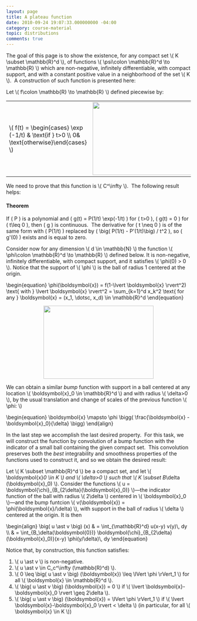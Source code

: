 ```yaml
---
layout: page
title: A plateau function
date: 2010-09-24 19:07:33.000000000 -04:00
category: course-material
topic: distributions
comments: true
---
```


The goal of this page is to show the existence, for any compact set <span>\\( K \subset \mathbb{R}^d \\)</span>, of functions <span>\\( \psi\colon \mathbb{R}^d \to \mathbb{R} \\)</span> which are non-negative, infinitely differentiable, with compact support, and with a constant positive value in a neighborhood of the set <span>\\( K \\)</span>.  A construction of such function is presented here:

Let <span>\\( f\colon \mathbb{R} \to \mathbb{R} \\)</span> defined piecewise by:

<table style="border-width:0;margin-left:auto; margin-right:auto;">
<tbody>
<tr>
<td style="vertical-align:middle;border-width:0;">\( f(t) = \begin{cases} \exp (-1/t) & \text{if } t>0 \\ 0&  \text{otherwise}\end{cases} \)</span></td>
<td style="border-width:0;"><a href="http://blancosilva.files.wordpress.com/2010/09/msp106919cacf0cih9fhe3f00002cc7h1746c29gf70.gif"><img class="aligncenter size-full wp-image-409" title="MSP106919cacf0cih9fhe3f00002cc7h1746c29gf70" src="https://blancosilva.files.wordpress.com/2010/09/msp106919cacf0cih9fhe3f00002cc7h1746c29gf70.gif?w=595" alt="" width="300" height="199" /></a></td>
</tr>
</tbody>
</table>

We need to prove that this function is <span>\\( C^\infty \\)</span>.  The following result helps:

<div class="well">
<h4>Theorem</h4>

If \( P \) is a polynomial and \( g(t) = P(1/t) \exp(-1/t) \) for \( t>0 \), \( g(t) = 0 \) for \( t\leq 0 \), then \( g \) is continuous.  The derivative for \( t \neq 0 \) is of the same form with \( P(1/t) \) replaced by \( \big( P(1/t) - P'(1/t)\big) / t^2 \), so \( g'(0) \) exists and is equal to zero.
</div>

Consider now for any dimension <span>\\( d \in \mathbb{N} \\)</span> the function <span>\\( \phi\colon \mathbb{R}^d \to \mathbb{R} \\)</span> defined below.  It is non-negative, infinitely differentiable, with compact support, and it satisfies <span>\\( \phi(0) > 0 \\)</span>. Notice that the support of <span>\\( \phi \\)</span> is the ball of radius 1 centered at the origin.

<div>
	\begin{equation}
	\phi(\boldsymbol{x}) = f(1-\lvert \boldsymbol{x} \rvert^2) \text{ with } \lvert \boldsymbol{x} \rvert^2 = \sum_{k=1}^d x_k^2 \text{ for any } \boldsymbol{x} = (x_1, \dotsc, x_d) \in \mathbb{R}^d
	\end{equation}
</div>

<p style="text-align:center;border-width:0;">
	<img src="https://blancosilva.files.wordpress.com/2010/09/msp115219cacg2fefhc1ec000005dgd99c5gc5icefd.gif?w=595" alt="" style="width:300;height:199" />
</p>

We can obtain a similar *bump* function with support in a ball centered at any location <span>\\( \boldsymbol{x}_0 \in \mathbb{R}^d \\)</span> and with radius <span>\\( \delta>0 \\)</span>, by the usual translation and change of scales of the previous function <span>\\( \phi: \\)</span>

<div>
	\begin{equation}
	\boldsymbol{x} \mapsto \phi \bigg( \frac{\boldsymbol{x} - \boldsymbol{x}_0}{\delta} \bigg)
	\end{align}
</div>

In the last step we accomplish the last desired property.  For this task, we will construct the function by convolution of a bump function with the indicator of a small ball containing the given compact set.  This convolution preserves both the *best* integrability and smoothness properties of the functions used to construct it, and so we obtain the desired result:

Let <span>\\( K \subset \mathbb{R}^d \\)</span> be a compact set, and let <span>\\( \boldsymbol{x}_0 \in K \\)</span> and <span>\\( \delta>0 \\)</span> such that <span>\\( K \subset B_\delta (\boldsymbol{x}_0) \\)</span>. Consider the functions <span>\\( u = \boldsymbol{\chi}\_{B\_{2\delta}(\boldsymbol{x}\_0)} \\)</span>—the indicator function of the ball with radius <span>\\( 2\delta \\)</span> centered in <span>\\( \boldsymbol{x}_0 \\)</span>—and the bump funtcion <span>\\( v(\boldsymbol{x}) = \phi(\boldsymbol{x}/\delta) \\)</span>, with support in the ball of radius <span>\\( \delta \\)</span> centered at the origin.  It is then

<div>
	\begin{align}
	\big( u \ast v \big) (x) & = \int_{\mathbb{R}^d} u(x-y) v(y)\, dy \\
    & = \int_{B_\delta(\boldsymbol{0})} \boldsymbol{\chi}_{B_{2\delta}(\boldsymbol{x}_0)}(x-y) \phi(y/\delta)\, dy
    \end{equation}
</div>

Notice that, by construction, this function satisfies:

1. <span>\\( u \ast v \\)</span> is non-negative.
2. <span>\\( u \ast v \in C_c^\infty (\mathbb{R}^d) \\)</span>.
3. <span>\\( 0 \leq \big( u \ast v \big) (\boldsymbol{x}) \leq \lVert \phi \rVert_1 \\)</span> for all <span>\\( \boldsymbol{x} \in \mathbb{R}^d \\)</span>.
4. <span>\\( \big( u \ast v \big) (\boldsymbol{x}) = 0 \\)</span> if <span>\\( \lvert \boldsymbol{x}-\boldsymbol{x}_0 \rvert \geq 2\delta \\)</span>.
5. <span>\\( \big( u \ast v \big) (\boldsymbol{x}) = \lVert \phi \rVert_1 \\)</span> if <span>\\( \lvert \boldsymbol{x}-\boldsymbol{x}_0 \rvert &lt; \delta \\)</span> (in particular, for all <span>\\( \boldsymbol{x} \in K \\)</span>)
